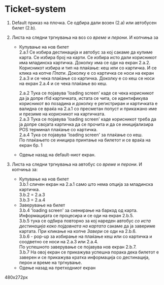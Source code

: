 # Ticket-system

1. Default приказ на плочка. Се одбира дали возен (2.а) или автобусен билет (2.b).

2. Листа на следни тргнувања на воз со *време* и *перони*. И копчиња за 
	* Купување на нов билет\
		2.а.1 Се избира дестинација и автобус за кој сакаме да купиме карта. Се избира број на карти. Се избира исто дали корисникот има младинска картичка. Доколку има се оди на екран 2.а.2. Корисникот избира и тип на плаќање: кеш или со картичка. И се клика на копче *Плати*. Доколку е со картичка се носи на екран 2.а.3 и се чека плаќање со картичка. Доколку е со кеш се носи на екран 2.а.4 и се чека плаќање во кеш.

		2.а.2 Тука се појавува 'loading screen' каде се чека корисникот да ја допре rfid картичката, истата се чита, се идентификува корисникот во позадина и доколку е регистриран и картичката е валидна се враќа на 2.а.1 со пресметан попуст и прикажано име и презиме на корисникот на картичката.\
		2.а.3 Тука се појавува 'loading screen' каде корисникот треба да ја допре својата картичка да се прочита и да се иницијализира POS терминал плаќање со картичка.\
		2.а.4 Тука се појавува 'loading screen' за плаќање со кеш.\
		По плаќањето се иницира принтање на билетот и се враќа на екран бр. 1

	* Одење назад на default-ниот екран.

3. Листа на следни тргнувања на автобус со *време* и *перони*. И копчиња за:
	* Купување на нов билет\
	  3.b.1 сличен екран на 2.а.1 само што нема опција за младинска картичка.\
		3.b.2 = 2.a.3\
		3.b.3 = 2.a.4
	* Заверување на билет\
		3.b.4 'loading screen' за скенирање на баркод од карта. Информацијата се процесира и се оди на екран 2.b.5. \
		3.b.5 тука се одбира повторно за кој нареден автобус *со иста дестинација како појдовната на картата* сакаме да ја завериме картата. При кликање на копче *Завери* се оди на 2.b.6. \
		3.b.6 - pop-up за избирање на плаќање кеш или со картичка и соодветно се носи на 2.a.3 или 2.a.4.\
		 По успешното заверување се појавува нов екран 2.b.7.\
		3.b.7 На овој екран се прикажува успешна порака дека билетот е заверен и се прикажува кратка информација со дестинација, перон и време на тргнување.
	* Одење назад на претходниот екран

480x272px
